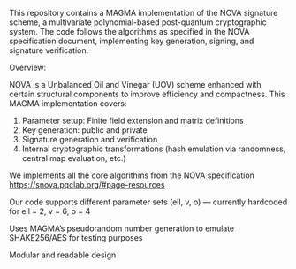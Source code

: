 This repository contains a MAGMA implementation of the NOVA signature scheme, a multivariate polynomial-based post-quantum cryptographic system. The code follows the algorithms as specified in the NOVA specification document, implementing key generation, signing, and signature verification.

Overview: 

NOVA is a Unbalanced Oil and Vinegar (UOV) scheme enhanced with certain structural components to improve efficiency and compactness. This MAGMA implementation covers:

1. Parameter setup: Finite field extension and matrix definitions
2. Key generation: public and private
3. Signature generation and verification
4. Internal cryptographic transformations (hash emulation via randomness, central map evaluation, etc.)

We implements all the core algorithms from the NOVA specification https://snova.pqclab.org/#page-resources

Our code supports different parameter sets (ell, v, o) — currently hardcoded for ell = 2, v = 6, o = 4

Uses MAGMA’s pseudorandom number generation to emulate SHAKE256/AES for testing purposes

Modular and readable design


